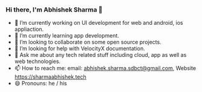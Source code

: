 ### Hi there, I'm Abhishek Sharma 👋



- 🔭 I’m currently working on UI development for web and android, ios appliaction.
- 🌱 I’m currently learning app development.
- 👯 I’m looking to collaborate on some open source projects.
- 🤔 I’m looking for help with VelocityX documentation.
- 💬 Ask me about any tech related stuff including cloud, app as well as web technologies.
- 📫 How to reach me: email: abhishek.sharma.sdbct@gmail.com, Website https://sharmaabhishek.tech
- 😄 Pronouns: he / his

